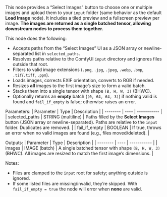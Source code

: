 This node provides a “Select Images” button to choose one or multiple images and upload them to your ``input`` folder (same behavior as the default **Load Image** node). It includes a tiled preview and a fullscreen preview per image. <b>The images are returned as a single batched tensor, allowing downstream nodes to process them together.</b>

This node does the following:
- Accepts paths from the “Select Images” UI as a JSON array or newline-separated list in ``selected_paths``.
- Resolves paths relative to the ComfyUI ``input`` directory and ignores files outside that root.
- Filters to valid image extensions (``.png``, ``.jpg``, ``.jpeg``, ``.webp``, ``.bmp``, ``.tif``/``.tiff``, ``.ppm``).
- Loads images, corrects EXIF orientation, converts to RGB if needed.
- Resizes **all** images to the first image’s size to form a valid batch.
- Stacks them into a single tensor with shape ``(B, H, W, 3)`` (BHWC).
- Optionally returns an **empty** batch (``(0, 64, 64, 3)``) if nothing valid is found and ``fail_if_empty`` is false; otherwise raises an error.

Parameters:
| Parameter | Type | Description |
| -------- | ---- | ----------- |
| selected_paths | STRING (multiline) | Paths filled by the **Select Images** button (JSON array or newline-separated). Paths are relative to the ``input`` folder. Duplicates are removed. |
| fail_if_empty | BOOLEAN | If true, throws an error when no valid images are found (e.g., files moved/deleted). |

Outputs:
| Parameter | Type | Description |
| -------- | ---- | ----------- |
| images | IMAGE (batch) | A single batched tensor with shape ``(B, H, W, 3)`` (BHWC). All images are resized to match the first image’s dimensions. |

Notes:
- Files are clamped to the ``input`` root for safety; anything outside is ignored.
- If some listed files are missing/invalid, they’re skipped. With ``fail_if_empty = true`` the node will error when **none** are valid.
